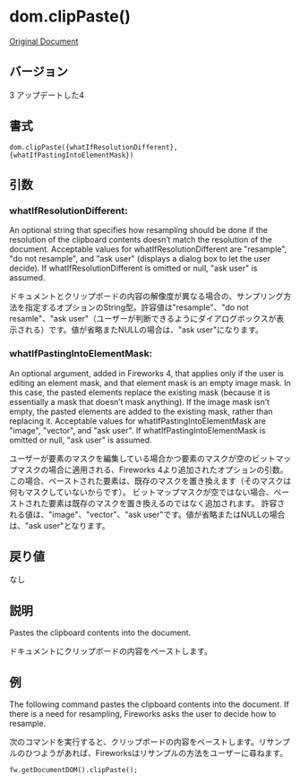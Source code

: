#  dom.clipPaste()

[Original Document](http://help.adobe.com/en_US/fireworks/cs/extend/WS5b3ccc516d4fbf351e63e3d1183c94856c-7ed4.html)

## バージョン

3 アップデートした4

## 書式

```
dom.clipPaste({whatIfResolutionDifferent}, {whatIfPastingIntoElementMask})
```

## 引数

### whatIfResolutionDifferent:

An optional string that specifies how resampling should be done if the resolution of the clipboard contents doesn’t match the resolution of the document. Acceptable values for whatIfResolutionDifferent are "resample", "do not resample", and "ask user" (displays a dialog box to let the user decide). If whatIfResolutionDifferent is omitted or null, "ask user" is assumed.

ドキュメントとクリップボードの内容の解像度が異なる場合の、サンプリング方法を指定するオプションのString型。許容値は"resample"、"do not resamle"、"ask user"（ユーザーが判断できるようにダイアログボックスが表示される）です。値が省略またNULLの場合は、"ask user"になります。

### whatIfPastingIntoElementMask:

An optional argument, added in Fireworks 4, that applies only if the user is editing an element mask, and that element mask is an empty image mask. In this case, the pasted elements replace the existing mask (because it is essentially a mask that doesn’t mask anything). If the image mask isn’t empty, the pasted elements are added to the existing mask, rather than replacing it. Acceptable values for whatIfPastingIntoElementMask are "image", "vector", and "ask user". If whatIfPastingIntoElementMask is omitted or null, "ask user" is assumed.

ユーザーが要素のマスクを編集している場合かつ要素のマスクが空のビットマップマスクの場合に適用される、Fireworks 4より追加されたオプションの引数。この場合、ペーストされた要素は、既存のマスクを置き換えます（そのマスクは何もマスクしていないからです）。
ビットマップマスクが空ではない場合、ペーストされた要素は既存のマスクを置き換えるのではなく追加されます。
許容される値は、"image"、"vector"、"ask user"です。値が省略またはNULLの場合は、"ask user"となります。

## 戻り値

なし

## 説明

Pastes the clipboard contents into the document.

ドキュメントにクリップボードの内容をペーストします。

## 例

The following command pastes the clipboard contents into the document. If there is a need for resampling, Fireworks asks the user to decide how to resample.

次のコマンドを実行すると、クリップボードの内容をペーストします。リサンプルのひつようがあれば、Fireworksはリサンプルの方法をユーザーに尋ねます。

```
fw.getDocumentDOM().clipPaste();
```